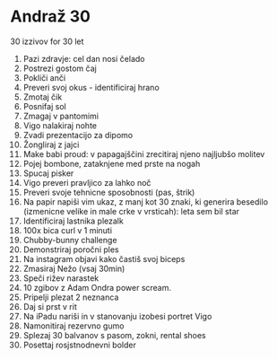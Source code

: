 # Andraž 30
30 izzivov for 30 let

1. Pazi zdravje: cel dan nosi čelado
2. Postrezi gostom čaj
3. Pokliči anči
4. Preveri svoj okus - identificiraj hrano
5. Zmotaj čik
6. Posnifaj sol
7. Zmagaj v pantomimi
8. Vigo nalakiraj nohte
9. Zvadi prezentacijo za dipomo
10. Žongliraj z jajci
11. Make babi proud: v papagajščini zrecitiraj njeno najljubšo molitev
12. Pojej bombone, zataknjene med prste na nogah
13. Spucaj pisker
14. Vigo preveri pravljico za lahko noč
15. Preveri svoje tehnicne sposobnosti (pas, štrik)
16. Na papir napiši vim ukaz, z manj kot 30 znaki, ki generira besedilo (izmenicne velike in male crke v vrsticah): leta <leto rojstva> sem bil star <starost>
17. Identificiraj lastnika plezalk
18. 100x bica curl v 1 minuti
19. Chubby-bunny challenge
20. Demonstriraj poročni ples
21. Na instagram objavi kako častiš svoj biceps
22. Zmasiraj Nežo (vsaj 30min)
23. Speči rižev narastek
24. 10 zgibov z Adam Ondra power scream.
25. Pripelji plezat 2 neznanca
26. Daj si prst v rit
27. Na iPadu nariši in v stanovanju izobesi portret Vigo
28. Namonitiraj rezervno gumo
29. Splezaj 30 balvanov s pasom, zokni, rental shoes
30. Posettaj rosjstnodnevni bolder
